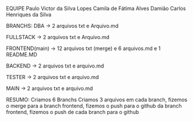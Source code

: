 EQUIPE
Paulo Victor da Silva Lopes
Camila de Fátima Alves Damião
Carlos Henriques da Silva

BRANCHS:
DBA -> 2 arquivos txt e Arquivo.md 

FULLSTACK -> 2 arquivos txt e Arquivo.md 

FRONTEND(main) -> 12 arquivos txt (merge) e 
6 arquivos.md e 1 README.MD

BACKEND -> 2 arquivos txt e arquivo.md 

TESTER -> 2 arquivos txt e arquivo.md 

MAIN -> 2 arquivos txt e arquivo.md 

RESUMO:
Criamos 6 Branchs
Criamos 3 arquivos em cada branch, 
fizemos o merge para a branch frontend, 
fizemos o push para o github da branch frontend,
fizemos o push de cada branch para o github